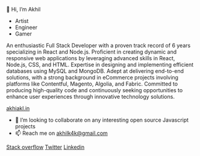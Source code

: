 👋 Hi, I’m Akhil
 
 - Artist
 - Engineer
 - Gamer

An enthusiastic Full Stack Developer with a proven track record of 6 years specializing in React and Node.js. Proficient in creating dynamic and responsive web applications by leveraging advanced skills in React, Node.js, CSS, and HTML. Expertise in designing and implementing efficient databases using MySQL and MongoDB. Adept at delivering end-to-end solutions, with a strong background in eCommerce projects involving platforms like Contentful, Magento, Algolia, and Fabric. Committed to producing high-quality code and continuously seeking opportunities to enhance user experiences through innovative technology solutions.


[akhiakl.in](https://www.akhiakl.in/)

- 💞️ I’m looking to collaborate on any interesting open source Javascript projects
- 📫 Reach me on akhilk4k@gmail.com

[Stack overflow](https://stackoverflow.com/story/akhiakl) [Twitter](https://twitter.com/akhiakl) [Linkedin](https://www.linkedin.com/in/akhiakl/)
